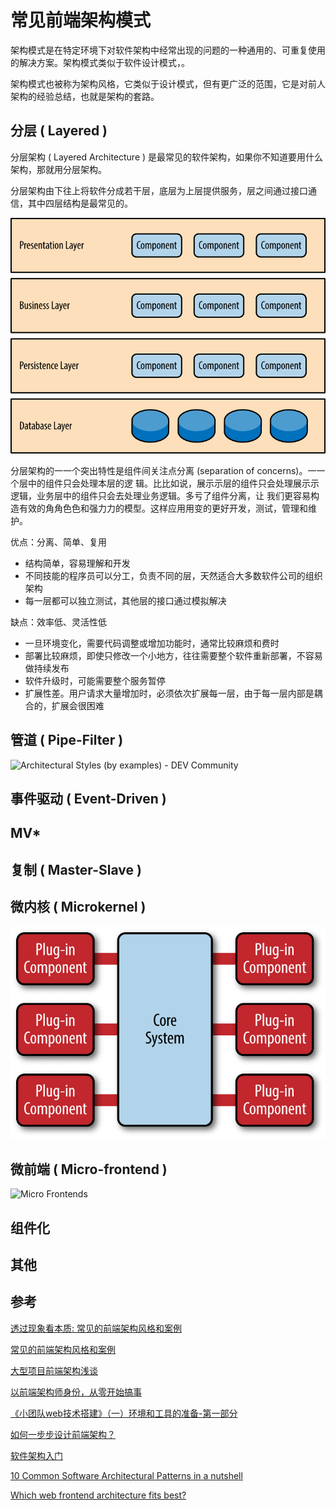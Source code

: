 # 常见前端架构模式

架构模式是在特定环境下对软件架构中经常出现的问题的一种通用的、可重复使用的解决方案。架构模式类似于软件设计模式，。

架构模式也被称为架构风格，它类似于设计模式，但有更广泛的范围，它是对前人架构的经验总结，也就是架构的套路。

## 分层 ( Layered )

分层架构 ( Layered Architecture ) 是最常见的软件架构，如果你不知道要用什么架构，那就用分层架构。

分层架构由下往上将软件分成若干层，底层为上层提供服务，层之间通过接口通信，其中四层结构是最常见的。

<img src="https://raw.githubusercontent.com/yamsfeer/pic-bed/master/bg2016090302.png" alt="img" style="zoom:75%;" />

分层架构的⼀一个突出特性是组件间关注点分离 (separation of concerns)。⼀一个层中的组件只会处理本层的逻 辑。⽐比如说，展⽰示层的组件只会处理展⽰示逻辑，业务层中的组件只会去处理业务逻辑。多亏了组件分离，让 我们更容易构造有效的⾓角⾊色和强⼒力的模型。这样应⽤用变的更好开发，测试，管理和维护。

优点：分离、简单、复用

* 结构简单，容易理解和开发
* 不同技能的程序员可以分工，负责不同的层，天然适合大多数软件公司的组织架构
* 每一层都可以独立测试，其他层的接口通过模拟解决

缺点：效率低、灵活性低

- 一旦环境变化，需要代码调整或增加功能时，通常比较麻烦和费时
- 部署比较麻烦，即使只修改一个小地方，往往需要整个软件重新部署，不容易做持续发布
- 软件升级时，可能需要整个服务暂停
- 扩展性差。用户请求大量增加时，必须依次扩展每一层，由于每一层内部是耦合的，扩展会很困难

## 管道 ( Pipe-Filter )

<img src="https://res.cloudinary.com/practicaldev/image/fetch/s--LHXcg5OI--/c_limit%2Cf_auto%2Cfl_progressive%2Cq_auto%2Cw_880/https://dev-to-uploads.s3.amazonaws.com/uploads/articles/n1fdzvuomikukhawzgku.png" alt="Architectural Styles (by examples) - DEV Community"  />

## 事件驱动 ( Event-Driven )

## MV*

## 复制 ( Master-Slave )

## 微内核 ( Microkernel )

<img src="https://raw.githubusercontent.com/yamsfeer/pic-bed/master/bg2016090306.png" alt="img" style="zoom:75%;" />

## 微前端 ( Micro-frontend )

![Micro Frontends](https://martinfowler.com/articles/micro-frontends/deployment.png)

## 组件化

## 其他



## 参考

[透过现象看本质: 常见的前端架构风格和案例](https://juejin.cn/post/6844903943068205064)

[常见的前端架构风格和案例](https://juejin.cn/post/6941388935234846751)

[大型项目前端架构浅谈](https://juejin.cn/post/6844903853859536903)

[以前端架构师身份，从零开始搞事](https://juejin.cn/post/6952066955868110879/#heading-23)

[《小团队web技术搭建》（一）环境和工具的准备-第一部分](https://juejin.cn/post/6900966563365519373)

[如何一步步设计前端架构？](https://zhuanlan.zhihu.com/p/69854561)

[软件架构入门](http://www.ruanyifeng.com/blog/2016/09/software-architecture.html)

[10 Common Software Architectural Patterns in a nutshell](https://towardsdatascience.com/10-common-software-architectural-patterns-in-a-nutshell-a0b47a1e9013)

[Which web frontend architecture fits best?](https://www.workingsoftware.dev/frontend-rendering-techniques/)